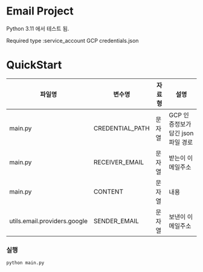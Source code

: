 # Email Project

Python 3.11 에서 테스트 됨.

Required type :service_account GCP credentials.json

# QuickStart

| 파일명                          | 변수명             | 자료형 | 설명                   |  
|------------------------------|-----------------|-----|----------------------|
| main.py                      | CREDENTIAL_PATH | 문자열 | GCP 인증정보가 담긴 json 파일 경로|
| main.py                      | RECEIVER_EMAIL  | 문자열 | 받는이 이메일주소            |
| main.py                      | CONTENT         | 문자열 | 내용                   |
| utils.email.providers.google | SENDER_EMAIL    | 문자열 | 보낸이 이메일주소            |  

### 실행

```
python main.py
```  

